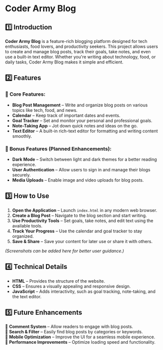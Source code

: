 # Coder Army Blog  

## 1️⃣ Introduction  
**Coder Army Blog** is a feature-rich blogging platform designed for tech enthusiasts, food lovers, and productivity seekers. This project allows users to create and manage blog posts, track their goals, take notes, and even use a built-in text editor. Whether you're writing about technology, food, or daily tasks, Coder Army Blog makes it simple and efficient.  

## 2️⃣ Features  
### 📝 **Core Features:**  
- **Blog Post Management** – Write and organize blog posts on various topics like tech, food, and news.  
- **Calendar** – Keep track of important dates and events.  
- **Goal Tracker** – Set and monitor your personal and professional goals.  
- **Note-Taking App** – Jot down quick notes and ideas on the go.  
- **Text Editor** – A built-in rich-text editor for formatting and writing content smoothly.  

### 🎁 **Bonus Features (Planned Enhancements):**  
- **Dark Mode** – Switch between light and dark themes for a better reading experience.  
- **User Authentication** – Allow users to sign in and manage their blogs securely.  
- **Media Uploads** – Enable image and video uploads for blog posts.  

## 3️⃣ How to Use  
1. **Open the Application** – Launch `index.html` in any modern web browser.  
2. **Create a Blog Post** – Navigate to the blog section and start writing.  
3. **Use Productivity Tools** – Set goals, take notes, and edit text using the available tools.  
4. **Track Your Progress** – Use the calendar and goal tracker to stay organized.  
5. **Save & Share** – Save your content for later use or share it with others.  

_(Screenshots can be added here for better user guidance.)_  

## 4️⃣ Technical Details  
- **HTML** – Provides the structure of the website.  
- **CSS** – Ensures a visually appealing and responsive design.  
- **JavaScript** – Adds interactivity, such as goal tracking, note-taking, and the text editor.  

## 5️⃣ Future Enhancements  
🔹 **Comment System** – Allow readers to engage with blog posts.  
🔹 **Search & Filter** – Easily find blog posts by categories or keywords.  
🔹 **Mobile Optimization** – Improve the UI for a seamless mobile experience.  
🔹 **Performance Improvements** – Optimize loading speed and functionality.  
